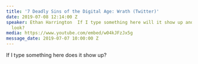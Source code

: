 ```yaml
---
title: '7 Deadly Sins of the Digital Age: Wrath (Twitter)'
date: 2019-07-08 12:14:00 Z
speaker: Ethan Harrington  If I type something here will it show up and how does it
  look?
media: https://www.youtube.com/embed/w04kJFzJx5g
message_date: 2019-07-07 10:00:00 Z
---
```


If I type something here does it show up?